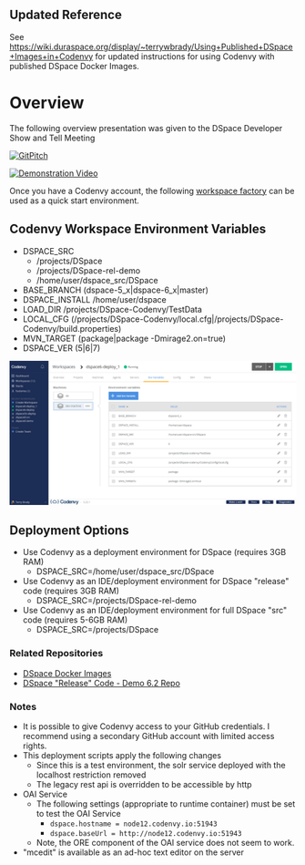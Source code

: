 ## Updated Reference

See https://wiki.duraspace.org/display/~terrywbrady/Using+Published+DSpace+Images+in+Codenvy for updated instructions for using Codenvy with published DSpace Docker Images.

# Overview 
The following overview presentation was given to the DSpace Developer Show and Tell Meeting

[![GitPitch](https://gitpitch.com/assets/badge.svg)](https://gitpitch.com/DSpace-Labs/DSpace-codenvy?grs=github)

[![Demonstration Video](https://i.ytimg.com/vi/Thdv7l-yHco/hqdefault.jpg)](https://www.youtube.com/watch?v=Thdv7l-yHco)

Once you have a Codenvy account, the following [workspace factory](https://codenvy.io/dashboard/#/load-factory?id=factoryrptn7ed0wdg67je7) can be used as a quick start environment.

## Codenvy Workspace Environment Variables
- DSPACE_SRC
  - /projects/DSpace
  - /projects/DSpace-rel-demo
  - /home/user/dspace_src/DSpace
- BASE_BRANCH    (dspace-5_x|dspace-6_x|master)
- DSPACE_INSTALL /home/user/dspace
- LOAD_DIR       /projects/DSpace-Codenvy/TestData
- LOCAL_CFG      (/projects/DSpace-Codenvy/local.cfg|/projects/DSpace-Codenvy/build.properties)
- MVN_TARGET     (package|package -Dmirage2.on=true)
- DSPACE_VER     (5|6|7)

![Codenvy Dashboard Screenshot](presentation/codenvyDashboard.png)

## Deployment Options

- Use Codenvy as a deployment environment for DSpace (requires 3GB RAM)
  - DSPACE_SRC=/home/user/dspace_src/DSpace
- Use Codenvy as an IDE/deployment environment for DSpace "release" code (requires 3GB RAM)
  - DSPACE_SRC=/projects/DSpace-rel-demo
- Use Codenvy as an IDE/deployment environment for full DSpace "src" code (requires 5-6GB RAM)
  - DSPACE_SRC=/projects/DSpace

### Related Repositories

- [DSpace Docker Images](https://github.com/DSpace-Labs/DSpace-Docker-Images)
- [DSpace "Release" Code - Demo 6.2 Repo](https://github.com/DSpace-Labs/DSpace-rel-demo)

### Notes

- It is possible to give Codenvy access to your GitHub credentials.  I recommend using a secondary GitHub account with limited access rights.
- This deployment scripts apply the following changes
  - Since this is a test environment, the solr service deployed with the localhost restriction removed
  - The legacy rest api is overridden to be accessible by http
- OAI Service
  - The following settings (appropriate to runtime container) must be set to test the OAI Service
    - `dspace.hostname = node12.codenvy.io:51943`
    - `dspace.baseUrl = http://node12.codenvy.io:51943`
  - Note, the ORE component of the OAI service does not seem to work.
- "mcedit" is available as an ad-hoc text editor on the server
